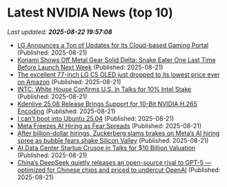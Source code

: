 # Latest NVIDIA News (top 10)
_Last updated: **2025-08-22 19:57:08**_

- [LG Announces a Ton of Updates for its Cloud-based Gaming Portal](https://phandroid.com/2025/08/21/lg-announces-a-ton-of-updates-for-its-cloud-based-gaming-portal/) (Published: 2025-08-21)
- [Konami Shows Off Metal Gear Solid Delta: Snake Eater One Last Time Before Launch Next Week](https://wccftech.com/metal-gear-solid-delta-snake-eater-launch-trailer-konami/) (Published: 2025-08-21)
- [The excellent 77-inch LG C5 OLED just dropped to its lowest price ever on Amazon](https://www.zdnet.com/home-and-office/home-entertainment/the-excellent-77-inch-lg-c5-oled-just-dropped-to-its-lowest-price-ever-on-amazon/) (Published: 2025-08-21)
- [INTC: White House Confirms U.S. in Talks for 10% Intel Stake](https://finance.yahoo.com/news/intc-white-house-confirms-u-193235468.html) (Published: 2025-08-21)
- [Kdenlive 25.08 Release Brings Support for 10-Bit NVIDIA H.265 Encoding](https://www.omgubuntu.co.uk/2025/08/kdenlive-2508-rleased-10-bit-encoding-support) (Published: 2025-08-21)
- [I can't boot into Ubuntu 25.04](https://askubuntu.com/questions/1554820/i-cant-boot-into-ubuntu-25-04) (Published: 2025-08-21)
- [Meta Freezes AI Hiring as Fear Spreads](https://futurism.com/meta-freezes-ai-hiring-fear) (Published: 2025-08-21)
- [After billion-dollar hirings, Zuckerberg slams brakes on Meta’s AI hiring spree as bubble fears shake Silicon Valley](https://economictimes.indiatimes.com/news/international/us/meta-ai-hiring-freeze-mark-zuckerberg-slams-brakes-on-metas-ai-hiring-spree-as-bubble-fears-shake-stock-market/articleshow/123439563.cms) (Published: 2025-08-21)
- [AI Data Center Startup Crusoe in Talks for $10 Billion Valuation](https://financialpost.com/pmn/business-pmn/ai-data-center-startup-crusoe-in-talks-for-10-billion-valuation) (Published: 2025-08-21)
- [China’s DeepSeek quietly releases an open-source rival to GPT-5 — optimized for Chinese chips and priced to undercut OpenAI](https://biztoc.com/x/b332f542b03493d3) (Published: 2025-08-21)
